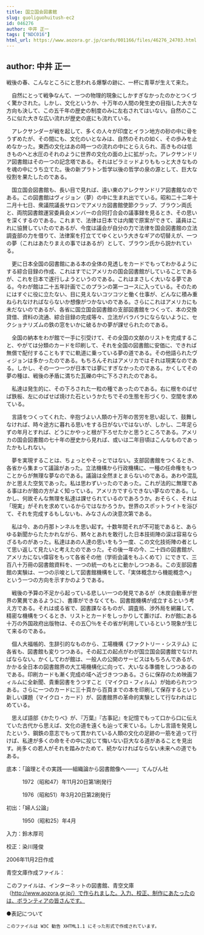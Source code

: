 ```yaml
---
title: 国立国会図書館
slug: guoliguohuitush-ec2
id: 046276
author: 中井 正一
tags: ["NDC016"]
html_url: https://www.aozora.gr.jp/cards/001166/files/46276_24703.html
---
```


## author: 中井 正一

戦後の春、こんなところにと思われる爆撃の跡に、一杯に青草が生えて来た。

　自然にとって戦争なんて、一つの物理的現象にしかすぎなかったのかとつくづく驚かされた。しかし、文化というか、十万年の人間の発生史の目指した大きな方向も決して、この五千年の歴史の制度のみに左右されてはいない。自然のこころに似た大きな広い流れが歴史の底にも流れている。

　アレクサンダーが戦を起して、多くの人々が印度とイラン地方の砂の中に骨をうずめたが、その間にも、文化のいとなみは、自然のそれの如く、その歩みを止めなかった。東西の文化はあの時一つの流れの中にとらえられ、高きものは低きものへと水圧のそれのように世界の文化の面の上に拡がった。アレクサンドリア図書館はその一つの記念塔である。それはピラミッドよりももっと大きなものを魂の中にうち立てた。後の新プラトン哲学以後の哲学の泉の源として、巨大な役割を果たしたのである。

　国立国会図書館も、長い目で見れば、遠い東のアレクサンドリア図書館なのである。この図書館はヴィジョン（夢）の中に生まれ出でている。昭和二十二年十二月十七日、衆議院議長サロンでアメリカ図書館使節クラップ、ブラウン両氏と、両院図書館運営委員会メンバーの合同打合会の議事録を見るとき、その思いを深くするのである。これまで、法律は日本では内閣で原案ができて、議員はこれに協賛していたのであるが、今度は議会が自分の力で法律を国会図書館の立法調査部の力を借りて、法律案を打立ててゆくという大きなギアの切替えが、一つの夢（これはあたりまえの事ではあるが）として、ブラウン氏から説かれている。

　更に日本全国の図書館にある本の全体の見透しをカードでもってわかるようにする綜合目録の作成、これはすでにアメリカの国会図書館がしていることであるが、これを日本で遂行しようというのである。これはまさしく大いなる夢である。今わが館は二十五年計画でこのプランの第一コースに入っている。そのためにはすぐに役に立たない、目に見えないコツコツと働く仕事が、どんなに積み重ねられなければならないか想像がつかないのである。さらにこれはアメリカにも未だないのであるが、各省に国立国会図書館の支部図書館をつくって、本の交換貸借、資料の流通、綜合目録の完成等々、立法がバラバラにならないように、セクショナリズムの鉄の窓をいかに破るかの夢が課せられたのである。

　全国の納本をわが館で一手に引受けて、その全国の文献のリストを完成すること、やがては分類のカードを印刷して、それを全国の図書館に安価に、できれば無償で配付することもすでに軌道に乗っている夢の道である。その他語られたヴィジョンは多かったのである。もちろんそれはアメリカではそれは現実なのである。しかし、その一つ一つが日本では夢にすぎなかったのである。かくしてその夢の種は、戦後の矛盾に満ちた瓦礫の中に下ろされたのである。

　私達は発生的に、その下ろされた一粒の種であったのである。右に根をのばせば鉄板、左にのばせば焼けた石というかたちでその生態を形づくり、空間を求めている。

　言語をつくってくれた、辛抱づよい人類の十万年の苦労を思い起して、鼓舞しなければ、時々途方に暮れる思いをする日がないではないが、しかし、二年足らずの年月とすれば、どうにかやっと根が下ろせたかと思うところである。アメリカの国会図書館の七十年の歴史から見れば、或いは二年目頃はこんなものであったかもしれない。

　夢を実現することは、ちょっとやそっとではない。支部図書館をつくるとき、各省から集まって議論があった。立法機構から行政機構に、一種の任命権をもつことからが無理な夢なのである。議論は全然まとまらないのである。あわや混乱かと思えた空気であった。私は思わずいったのであった。これが法的に無理である事はわが館の方がよく知っている。アメリカですらできない夢なのである。しかし、何故そんな無理を私達は課せられているのであろうか。おそらく、それは「現実」がそれを求めているからではなかろうか。世界のスポットライトを浴びて、それを完成するもしないも、みなさんの決意次第である。

　私は今、あの丹那トンネルを思い起す。十数年間それが不可能であると、あらゆる新聞からたたかれながら、黙々とあれを敢行した日本技術陣の涙は容易ならざるものがあった。私達はあの人達の思いをもう一度、この文化技術陣の者として思い返して見たいと考えたのであった。その後一年の今、二十四の図書館が、アメリカにない偉容をもって各省その他（学術会議をもふくめて）にできて、三百八十万冊の図書館資料を、一つの統一のもとに動かしつつある。この支部図書館の実験は、一つの示唆として図書館機構をして、「実体概念から機能概念へ」という一つの方向を示すかのようである。

　戦後の予算の不足から起っている悲しい一つの発見であるが（木炭自動車が世界の驚異であるように）、書庫ができなくても、図書館機構が成立するという考え方である。それは或る省で、図書課なるものが、調査局、渉外局を網羅して、精密な機構をつくるとき、リストとカードをしっかりして置けば、わが館にある十万の外国政府出版物は、その五〇％をその省が利用しているという現象が生じて来るのである。

　個人大福帳的、生辞引的なものから、工場機構《ファクトリー・システム》に各省も、図書館も変りつつある。その起工の起点がわが国立国会図書館でなければならない。かくしてわが館は、一般人の公開のサービスはもちろんであるが、かかる全日本の図書館界の大工場機構化に向って、大いなる準備をしつつあるのである。印刷カードも漸く完成の域へ近づきつつある。さらに保存のため映画フィルムに全新聞、貴重図書をうつすこと（マイクロ・フィルム）が始められつつある。さらに一つのカードに三十頁から百頁までの本を印刷して保存するという新しい課題（マイクロ・カード）が、図書館界の革命的実験として行なわれはじめている。

　思えば語部《かたりべ》が、『万葉』『古事記』を記憶でもって口から口に伝えていた古代から思えば、文化の道を遠くも辿って来ている。しかし言語を発見したという、鋼鉄の意志でもって貫かれている人類の文化の足跡の一筋を追って行けば、私達が多くの命をその中に投じて悔いない巨大なる道があることを見出す。尚多くの若人がそれを踏みかためて、続かなければならない未来への道でもある。













底本：「論理とその実践――組織論から図書館像へ――」てんびん社


　　　1972（昭和47）年11月20日第1刷発行

　　　1976（昭和51）年3月20日第2刷発行

初出：「婦人公論」

　　　1950（昭和25）年4月

入力：鈴木厚司

校正：染川隆俊

2006年11月2日作成

青空文庫作成ファイル：

このファイルは、インターネットの図書館、青空文庫（http://www.aozora.gr.jp/）で作られました。入力、校正、制作にあたったのは、ボランティアの皆さんです。











●表記について


	このファイルは W3C 勧告 XHTML1.1 にそった形式で作成されています。